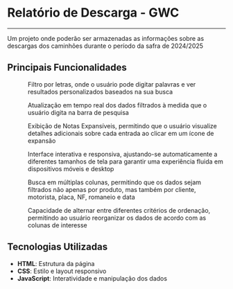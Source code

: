 <h1>Relatório de Descarga - GWC</h1>
<hr>
<p>Um projeto onde poderão ser armazenadas as informações sobre as descargas dos caminhões durante o período da safra de 2024/2025</p>

<h2>Principais Funcionalidades</h2>
<ul>
  <ol>Filtro por letras, onde o usuário pode digitar palavras e ver resultados personalizados baseados na sua busca</ol>
  <ol>Atualização em tempo real dos dados filtrados à medida que o usuário digita na barra de pesquisa</ol>
  <ol>Exibição de Notas Expansíveis, permitindo que o usuário visualize detalhes adicionais sobre cada entrada ao clicar em um ícone de expansão</ol>
  <ol>Interface interativa e responsiva, ajustando-se automaticamente a diferentes tamanhos de tela para garantir uma experiência fluida em dispositivos móveis e desktop</ol>
  <ol>Busca em múltiplas colunas, permitindo que os dados sejam filtrados não apenas por produto, mas também por cliente, motorista, placa, NF, romaneio e data</ol>
  <ol>Capacidade de alternar entre diferentes critérios de ordenação, permitindo ao usuário reorganizar os dados de acordo com as colunas de interesse</ol>
</ul>

<h2>Tecnologias Utilizadas</h2>
<ul>
  <li><strong>HTML</strong>: Estrutura da página</li>
  <li><strong>CSS</strong>: Estilo e layout responsivo</li>
  <li><strong>JavaScript</strong>: Interatividade e manipulação dos dados</li>
</ul>
